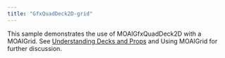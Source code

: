 ```yaml
---
title: "GfxQuadDeck2D-grid"
---
```


This sample demonstrates the use of MOAIGfxQuadDeck2D with a MOAIGrid. See [Understanding Decks and Props](understanding-decks-and-props.html) and Using MOAIGrid for further discussion.
